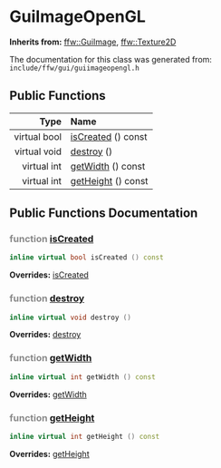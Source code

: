 GuiImageOpenGL
===================================


**Inherits from:** [ffw::GuiImage](ffw_GuiImage.html), [ffw::Texture2D](ffw_Texture2D.html)

The documentation for this class was generated from: `include/ffw/gui/guiimageopengl.h`



## Public Functions

| Type | Name |
| -------: | :------- |
|  virtual bool | [isCreated](#5a258b32) () const  |
|  virtual void | [destroy](#adc2eb1f) ()  |
|  virtual int | [getWidth](#f8248ac8) () const  |
|  virtual int | [getHeight](#e617b32a) () const  |


## Public Functions Documentation

### <span style="opacity:0.5;">function</span> <a id="5a258b32" href="#5a258b32">isCreated</a>

```cpp
inline virtual bool isCreated () const 
```



**Overrides:** [isCreated](/doc/ffw_GuiImage.md#833c84e1)

### <span style="opacity:0.5;">function</span> <a id="adc2eb1f" href="#adc2eb1f">destroy</a>

```cpp
inline virtual void destroy () 
```



**Overrides:** [destroy](/doc/ffw_GuiImage.md#58fb2680)

### <span style="opacity:0.5;">function</span> <a id="f8248ac8" href="#f8248ac8">getWidth</a>

```cpp
inline virtual int getWidth () const 
```



**Overrides:** [getWidth](/doc/ffw_GuiImage.md#fa13a690)

### <span style="opacity:0.5;">function</span> <a id="e617b32a" href="#e617b32a">getHeight</a>

```cpp
inline virtual int getHeight () const 
```



**Overrides:** [getHeight](/doc/ffw_GuiImage.md#d66eb7be)



